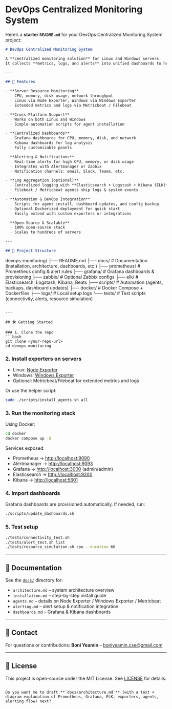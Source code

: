 
# DevOps Centralized Monitoring System

Here’s a **starter `README.md`** for your DevOps Centralized Monitoring System project:

```markdown
# DevOps Centralized Monitoring System

A **centralized monitoring solution** for Linux and Windows servers.  
It collects **metrics, logs, and alerts** into unified dashboards to help DevOps and Infosec teams proactively monitor infrastructure and applications.

---

## 🚀 Features

- **Server Resource Monitoring**
  - CPU, memory, disk usage, network throughput
  - Linux via Node Exporter, Windows via Windows Exporter
  - Extended metrics and logs via Metricbeat / Filebeat

- **Cross-Platform Support**
  - Works on both Linux and Windows
  - Simple automation scripts for agent installation

- **Centralized Dashboards**
  - Grafana dashboards for CPU, memory, disk, and network
  - Kibana dashboards for log analysis
  - Fully customizable panels

- **Alerting & Notifications**
  - Real-time alerts for high CPU, memory, or disk usage
  - Integrates with Alertmanager or Zabbix
  - Notification channels: email, Slack, Teams, etc.

- **Log Aggregation (optional)**
  - Centralized logging with **Elasticsearch + Logstash + Kibana (ELK)**
  - Filebeat / Metricbeat agents ship logs & system events

- **Automation & DevOps Integration**
  - Scripts for agent install, dashboard updates, and config backup
  - Optional Dockerized deployment for quick start
  - Easily extend with custom exporters or integrations

- **Open-Source & Scalable**
  - 100% open-source stack
  - Scales to hundreds of servers

---

## 📂 Project Structure

```

devops-monitoring/
├── README.md
├── docs/                # Documentation (installation, architecture, dashboards, etc.)
├── prometheus/          # Prometheus config & alert rules
├── grafana/             # Grafana dashboards & provisioning
├── zabbix/              # Optional Zabbix configs
├── elk/                 # Elasticsearch, Logstash, Kibana, Beats
├── scripts/             # Automation (agents, backups, dashboard updates)
├── docker/              # Docker Compose + Dockerfiles
├── logs/                # Local setup logs
└── tests/               # Test scripts (connectivity, alerts, resource simulation)

````

---

## 🛠️ Getting Started

### 1. Clone the repo
```bash
git clone <your-repo-url>
cd devops-monitoring
````

### 2. Install exporters on servers

* Linux: [Node Exporter](https://github.com/prometheus/node_exporter)
* Windows: [Windows Exporter](https://github.com/prometheus-community/windows_exporter)
* Optional: Metricbeat/Filebeat for extended metrics and logs

Or use the helper script:

```bash
sudo ./scripts/install_agents.sh all
```

### 3. Run the monitoring stack

Using Docker:

```bash
cd docker
docker compose up -d
```

Services exposed:

* Prometheus → [http://localhost:9090](http://localhost:9090)
* Alertmanager → [http://localhost:9093](http://localhost:9093)
* Grafana → [http://localhost:3000](http://localhost:3000) (admin/admin)
* Elasticsearch → [http://localhost:9200](http://localhost:9200)
* Kibana → [http://localhost:5601](http://localhost:5601)

### 4. Import dashboards

Grafana dashboards are provisioned automatically.
If needed, run:

```bash
./scripts/update_dashboards.sh
```

### 5. Test setup

```bash
./tests/connectivity_test.sh
./tests/alert_test.sh list
./tests/resource_simulation.sh cpu --duration 60
```

---

## 📖 Documentation

See the [`docs/`](./docs) directory for:

* `architecture.md` – system architecture overview
* `installation.md` – step-by-step install guide
* `agents.md` – details on Node Exporter / Windows Exporter / Metricbeat
* `alerting.md` – alert setup & notification integration
* `dashboards.md` – Grafana & Kibana dashboards

---

## 👥 Contact

For questions or contributions:
**Boni Yeamin** – [boniyeamin.cse@gmail.com](mailto:boniyeamin.cse@gmail.com)

---

## 📜 License

This project is open-source under the MIT License.
See [LICENSE](LICENSE) for details.

```

Do you want me to draft **`docs/architecture.md`** (with a text + diagram explanation of Prometheus, Grafana, ELK, exporters, agents, alerting flow) next?
```
